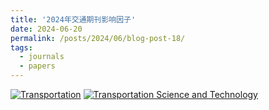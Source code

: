 ```yaml
---
title: '2024年交通期刊影响因子'
date: 2024-06-20
permalink: /posts/2024/06/blog-post-18/
tags:
  - journals
  - papers
---
```

[![Transportation](https://img.picgo.net/2024/06/20/Transportation2706301c323cead0.jpg)](https://www.picgo.net/image/Transportation.SBbyXM)
[![Transportation Science and Technology](https://img.picgo.net/2024/06/20/Transportation-Science-and-Technology0a477d0561c22b94.jpg)](https://www.picgo.net/image/Transportation-Science-and-Technology.SBbTR2)

